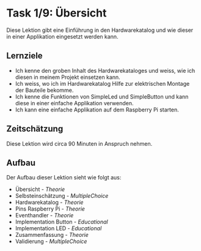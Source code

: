 # Task 1/9: Übersicht
Diese Lektion gibt eine Einführung in den Hardwarekatalog und wie dieser in einer Applikation eingesetzt werden kann.

## Lernziele
- Ich kenne den groben Inhalt des Hardwarekataloges und weiss, wie ich diesen in meinem Projekt einsetzen kann.
- Ich weiss, wo ich im Hardwarekatalog Hilfe zur elektrischen Montage der Bauteile bekomme.
- Ich kenne die Funktionen von SimpleLed und SimpleButton und kann diese in einer einfache Applikation verwenden.
- Ich kann eine einfache Applikation auf dem Raspberry Pi starten.

## Zeitschätzung
Diese Lektion wird circa 90 Minuten in Anspruch nehmen.

## Aufbau
Der Aufbau dieser Lektion sieht wie folgt aus:

- Übersicht - *Theorie*
- Selbsteinschätzung - *MultipleChoice*
- Hardwarekatalog - *Theorie*
- Pins Raspberry Pi - *Theorie*
- Eventhandler - *Theorie*
- Implementation Button - *Educational*
- Implementation LED - *Educational*
- Zusammenfassung - *Theorie*
- Validierung - *MultipleChoice*